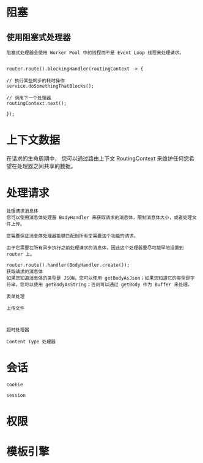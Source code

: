

# 阻塞

## 使用阻塞式处理器  

    阻塞式处理器会使用 Worker Pool 中的线程而不是 Event Loop 线程来处理请求。
  
  
    router.route().blockingHandler(routingContext -> {
    
    // 执行某些同步的耗时操作
    service.doSomethingThatBlocks();
    
    // 调用下一个处理器
    routingContext.next();
    
    });  




# 上下文数据

  在请求的生命周期中，
  您可以通过路由上下文 RoutingContext 来维护任何您希望在处理器之间共享的数据。
  
# 处理请求

    处理请求消息体
    您可以使用消息体处理器 BodyHandler 来获取请求的消息体，限制消息体大小，或者处理文件上传。
    
    您需要保证消息体处理器能够匹配到所有您需要这个功能的请求。
    
    由于它需要在所有异步执行之前处理请求的消息体，因此这个处理器要尽可能早地设置到 router 上。
    
    router.route().handler(BodyHandler.create());
    获取请求的消息体
    如果您知道消息体的类型是 JSON，您可以使用 getBodyAsJson；如果您知道它的类型是字符串，您可以使用 getBodyAsString；否则可以通过 getBody 作为 Buffer 来处理。

    表单处理
    
    上传文件


# 
    
    超时处理器
    
    Content Type 处理器

    

# 会话

    cookie
    
    session

# 权限    
    




# 模板引擎